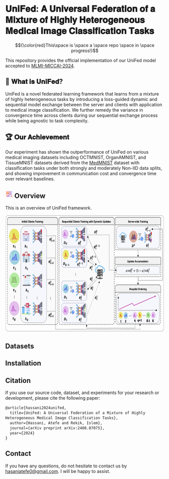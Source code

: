 # 𝐔𝐧𝐢𝐅𝐞𝐝: 𝐀 𝐔𝐧𝐢𝐯𝐞𝐫𝐬𝐚𝐥 𝐅𝐞𝐝𝐞𝐫𝐚𝐭𝐢𝐨𝐧 𝐨𝐟 𝐚 𝐌𝐢𝐱𝐭𝐮𝐫𝐞 𝐨𝐟 𝐇𝐢𝐠𝐡𝐥𝐲 𝐇𝐞𝐭𝐞𝐫𝐨𝐠𝐞𝐧𝐞𝐨𝐮𝐬 𝐌𝐞𝐝𝐢𝐜𝐚𝐥 𝐈𝐦𝐚𝐠𝐞 𝐂𝐥𝐚𝐬𝐬𝐢𝐟𝐢𝐜𝐚𝐭𝐢𝐨𝐧 𝐓𝐚𝐬𝐤𝐬

$${\color{red}This\space is \space a \space repo \space in \space progress!}$$

This repository provides the official implementation of our UniFed model accepted to [MLMI-MICCAI-2024](https://sites.google.com/view/mlmi2024/home).

## 🔎 𝐖𝐡𝐚𝐭 𝐢𝐬 𝐔𝐧𝐢𝐅𝐞𝐝?
UniFed is a novel federated learning framework that learns from a mixture of highly heterogeneous tasks by introducing a loss-guided dynamic and sequential model exchange between the server and clients with application to medical image classification. We further remedy the variance in convergence time across clients during our sequential exchange process while being agnostic to task complexity. 

## 🏆 𝐎𝐮𝐫 𝐀𝐜𝐡𝐢𝐞𝐯𝐞𝐦𝐞𝐧𝐭
Our experiment has shown the outperformance of UniFed on various medical imaging datasets including OCTMNIST, OrganAMNIST, and TissueMNIST datasets derived from the [MedMNIST](https://medmnist.com/) dataset with classification tasks under both strongly and moderately Non-IID data splits, and showing improvement in communication cost and convergence time over relevant baselines.

##  <img src="figs/icons/overview-logo.png" width="24" height="24" title="hover text"> Overview
This is an overview of UniFed framework.

<img src="figs/paper/unifedframework.png" width="750" height="370" title="hover text">

## Datasets


## Installation

## Citation
If you use our source code, dataset, and experiments for your research or development, please cite the following paper:

```
@article{hassani2024unifed,
  title={UniFed: A Universal Federation of a Mixture of Highly Heterogeneous Medical Image Classification Tasks},
  author={Hassani, Atefe and Rekik, Islem},
  journal={arXiv preprint arXiv:2408.07075},
  year={2024}
}
```

## Contact
If you have any questions, do not hesitate to contact us by hasaniatefe0@gmail.com. I will be happy to assist.